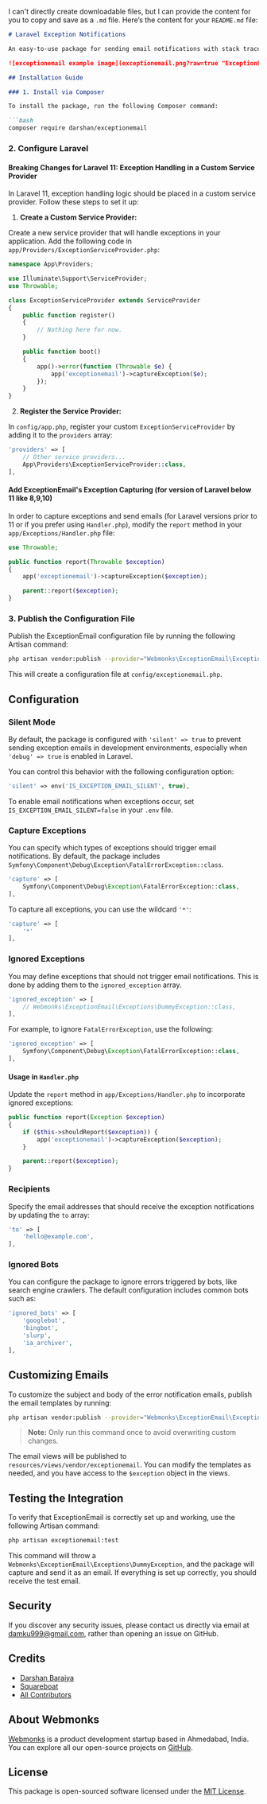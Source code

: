 I can't directly create downloadable files, but I can provide the content for you to copy and save as a `.md` file. Here’s the content for your `README.md` file:

```markdown
# Laravel Exception Notifications

An easy-to-use package for sending email notifications with stack traces whenever an exception occurs in your Laravel application.

![exceptionemail example image](exceptionemail.png?raw=true "ExceptionEmail")

## Installation Guide

### 1. Install via Composer

To install the package, run the following Composer command:

```bash
composer require darshan/exceptionemail
```

### 2. Configure Laravel

#### Breaking Changes for Laravel 11: Exception Handling in a Custom Service Provider

In Laravel 11, exception handling logic should be placed in a custom service provider. Follow these steps to set it up:

1. **Create a Custom Service Provider:**

Create a new service provider that will handle exceptions in your application. Add the following code in `app/Providers/ExceptionServiceProvider.php`:

```php
namespace App\Providers;

use Illuminate\Support\ServiceProvider;
use Throwable;

class ExceptionServiceProvider extends ServiceProvider
{
    public function register()
    {
        // Nothing here for now.
    }

    public function boot()
    {
        app()->error(function (Throwable $e) {
            app('exceptionemail')->captureException($e);
        });
    }
}
```

2. **Register the Service Provider:**

In `config/app.php`, register your custom `ExceptionServiceProvider` by adding it to the `providers` array:

```php
'providers' => [
    // Other service providers...
    App\Providers\ExceptionServiceProvider::class,
],
```

#### Add ExceptionEmail's Exception Capturing (for version of Laravel below 11 like 8,9,10)

In order to capture exceptions and send emails (for Laravel versions prior to 11 or if you prefer using `Handler.php`), modify the `report` method in your `app/Exceptions/Handler.php` file:

```php
use Throwable;

public function report(Throwable $exception)
{
    app('exceptionemail')->captureException($exception);

    parent::report($exception);
}
```

### 3. Publish the Configuration File

Publish the ExceptionEmail configuration file by running the following Artisan command:

```bash
php artisan vendor:publish --provider="Webmonks\ExceptionEmail\ExceptionEmailServiceProvider"
```

This will create a configuration file at `config/exceptionemail.php`.

## Configuration

### Silent Mode

By default, the package is configured with `'silent' => true` to prevent sending exception emails in development environments, especially when `'debug' => true` is enabled in Laravel.

You can control this behavior with the following configuration option:

```php
'silent' => env('IS_EXCEPTION_EMAIL_SILENT', true),
```

To enable email notifications when exceptions occur, set `IS_EXCEPTION_EMAIL_SILENT=false` in your `.env` file.

### Capture Exceptions

You can specify which types of exceptions should trigger email notifications. By default, the package includes `Symfony\Component\Debug\Exception\FatalErrorException::class`.

```php
'capture' => [
    Symfony\Component\Debug\Exception\FatalErrorException::class,
],
```

To capture all exceptions, you can use the wildcard `'*'`:

```php
'capture' => [
    '*'
],
```

### Ignored Exceptions

You may define exceptions that should not trigger email notifications. This is done by adding them to the `ignored_exception` array.

```php
'ignored_exception' => [
    // Webmonks\ExceptionEmail\Exceptions\DummyException::class,
],
```

For example, to ignore `FatalErrorException`, use the following:

```php
'ignored_exception' => [
    Symfony\Component\Debug\Exception\FatalErrorException::class,
],
```

#### Usage in `Handler.php`

Update the `report` method in `app/Exceptions/Handler.php` to incorporate ignored exceptions:

```php
public function report(Exception $exception)
{
    if ($this->shouldReport($exception)) {
        app('exceptionemail')->captureException($exception);
    }

    parent::report($exception);
}
```

### Recipients

Specify the email addresses that should receive the exception notifications by updating the `to` array:

```php
'to' => [
    'hello@example.com',
],
```

### Ignored Bots

You can configure the package to ignore errors triggered by bots, like search engine crawlers. The default configuration includes common bots such as:

```php
'ignored_bots' => [
    'googlebot',
    'bingbot',
    'slurp', 
    'ia_archiver',
],
```

## Customizing Emails

To customize the subject and body of the error notification emails, publish the email templates by running:

```bash
php artisan vendor:publish --provider="Webmonks\ExceptionEmail\ExceptionEmailServiceProvider"
```

> **Note:** Only run this command once to avoid overwriting custom changes.

The email views will be published to `resources/views/vendor/exceptionemail`. You can modify the templates as needed, and you have access to the `$exception` object in the views.

## Testing the Integration

To verify that ExceptionEmail is correctly set up and working, use the following Artisan command:

```bash
php artisan exceptionemail:test
```

This command will throw a `Webmonks\ExceptionEmail\Exceptions\DummyException`, and the package will capture and send it as an email. If everything is set up correctly, you should receive the test email.

## Security

If you discover any security issues, please contact us directly via email at damku999@gmail.com, rather than opening an issue on GitHub.

## Credits

- [Darshan Baraiya](https://github.com/damku999)
- [Squareboat](https://github.com/squareboat/sneaker)
- [All Contributors](../../contributors)

## About Webmonks

[Webmonks](https://webmonks.in) is a product development startup based in Ahmedabad, India. You can explore all our open-source projects on [GitHub](https://github.com/damku999).

## License

This package is open-sourced software licensed under the [MIT License](LICENSE.md).
```
